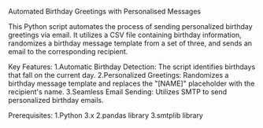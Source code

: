Automated Birthday Greetings with Personalised Messages

This Python script automates the process of sending personalized birthday greetings via email. It utilizes a CSV file containing birthday information, randomizes a birthday message template from a set of three, and sends an email to the corresponding recipient.

Key Features:
1.Automatic Birthday Detection: The script identifies birthdays that fall on the current day.
2.Personalized Greetings: Randomizes a birthday message template and replaces the "[NAME]" placeholder with the recipient's name.
3.Seamless Email Sending: Utilizes SMTP to send personalized birthday emails.

Prerequisites:
1.Python 3.x
2.pandas library
3.smtplib library
